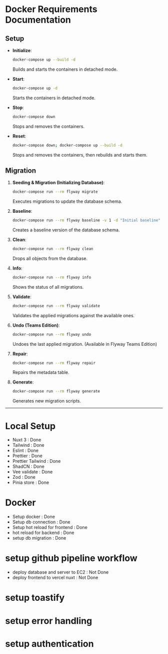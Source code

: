 

# Docker Requirements Documentation

## Setup

- **Initialize**: 
  ```sh
  docker-compose up --build -d
  ```
  Builds and starts the containers in detached mode.

- **Start**: 
  ```sh
  docker-compose up -d
  ```
  Starts the containers in detached mode.

- **Stop**: 
  ```sh
  docker-compose down
  ```
  Stops and removes the containers.

- **Reset**: 
  ```sh
  docker-compose down; docker-compose up --build -d
  ```
  Stops and removes the containers, then rebuilds and starts them.

## Migration

1. **Seeding & Migration (Initializing Database)**: 
   ```sh
   docker-compose run --rm flyway migrate
   ```
   Executes migrations to update the database schema.

2. **Baseline**: 
   ```sh
   docker-compose run --rm flyway baseline -v 1 -d "Initial baseline"
   ```
   Creates a baseline version of the database schema.

3. **Clean**: 
   ```sh
   docker-compose run --rm flyway clean
   ```
   Drops all objects from the database.

4. **Info**: 
   ```sh
   docker-compose run --rm flyway info
   ```
   Shows the status of all migrations.

5. **Validate**: 
   ```sh
   docker-compose run --rm flyway validate
   ```
   Validates the applied migrations against the available ones.

6. **Undo (Teams Edition)**: 
   ```sh
   docker-compose run --rm flyway undo
   ```
   Undoes the last applied migration. (Available in Flyway Teams Edition)

7. **Repair**: 
   ```sh
   docker-compose run --rm flyway repair
   ```
   Repairs the metadata table.

8. **Generate**: 
   ```sh
   docker-compose run --rm flyway generate
   ```
   Generates new migration scripts.

---

# Local Setup
  - Nuxt 3 : Done
  - Tailwind : Done
  - Eslint : Done
  - Prettier : Done
  - Prettier Tailwind : Done
  - ShadCN : Done
  - Vee validate : Done
  - Zod : Done
  - Pinia store : Done

# Docker 
  - Setup docker : Done
  - Setup db connection : Done
  - Setup hot reload for frontend : Done
  - hot reload for backend : Done
  - setup db migration : Done 


# setup github pipeline workflow
  - deploy database and server to EC2 : Not Done
  - deploy frontend to vercel nuxt : Not Done

# setup toastify
# setup error handling
# setup authentication
